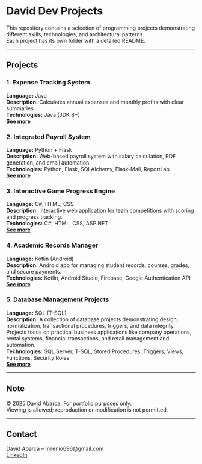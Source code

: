 # David Dev Projects

This repository contains a selection of programming projects demonstrating different skills, technologies, and architectural patterns.  
Each project has its own folder with a detailed README.

---

## Projects

### 1. Expense Tracking System
**Language:** Java  
**Description:** Calculates annual expenses and monthly profits with clear summaries.  
**Technologies:** Java (JDK 8+)  
**[See more](./Expense%20Tracking%20System/README.md)**  

### 2. Integrated Payroll System
**Language:** Python + Flask  
**Description:** Web-based payroll system with salary calculation, PDF generation, and email automation.  
**Technologies:** Python, Flask, SQLAlchemy, Flask-Mail, ReportLab  
**[See more](./Integrated%20Payroll%20System/README.md)**  

### 3. Interactive Game Progress Engine
**Language:** C#, HTML, CSS  
**Description:** Interactive web application for team competitions with scoring and progress tracking.  
**Technologies:** C#, HTML, CSS, ASP.NET  
**[See more](./Interactive%20Game%20Progress%20Engine/README.md)**  

### 4. Academic Records Manager
**Language:** Kotlin (Android)  
**Description:** Android app for managing student records, courses, grades, and secure payments.  
**Technologies:** Kotlin, Android Studio, Firebase, Google Authentication API  
**[See more](./Academic%20Records%20Manager/README.md)**  

### 5. Database Management Projects
**Language:** SQL (T-SQL)  
**Description:** A collection of database projects demonstrating design, normalization, transactional procedures, triggers, and data integrity. Projects focus on practical business applications like company operations, rental systems, financial transactions, and retail management and automation.  
**Technologies:** SQL Server, T-SQL, Stored Procedures, Triggers, Views, Functions, Security Roles  
**[See more](./Database%20Management/README.md)**  

---

## Note
© 2025 David Abarca. For portfolio purposes only.  
Viewing is allowed; reproduction or modification is not permitted.

---

## Contact
David Abarca – milenio696@gmail.com  
[LinkedIn](https://www.linkedin.com/in/david-abarca-chaves-67472025a)
